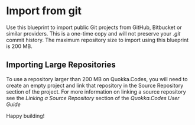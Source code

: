 # Import from git

Use this blueprint to import public Git projects from GitHub, Bitbucket or similar providers. This is a one-time copy and will not preserve your
_.git_ commit history. The maximum repository size to import using this blueprint is 200 MB.

## Importing Large Repositories

To use a repository larger than 200 MB on Quokka.Codes, you will need to create an empty project and link that repository in the Source Repository
section of the project. For more information on linking a source repository see the _Linking a Source Repository_ section of the _Quokka.Codes User
Guide_

Happy building!

